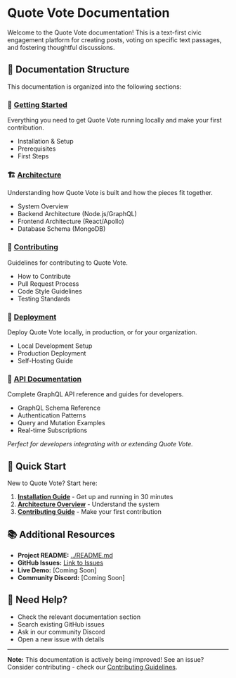 # Quote Vote Documentation

Welcome to the Quote Vote documentation! This is a text-first civic engagement platform for creating posts, voting on specific text passages, and fostering thoughtful discussions.

## 📖 Documentation Structure

This documentation is organized into the following sections:

### 🚀 [Getting Started](./getting-started/)

Everything you need to get Quote Vote running locally and make your first contribution.

- Installation & Setup
- Prerequisites
- First Steps

### 🏗️ [Architecture](./architecture/)

Understanding how Quote Vote is built and how the pieces fit together.

- System Overview
- Backend Architecture (Node.js/GraphQL)
- Frontend Architecture (React/Apollo)
- Database Schema (MongoDB)

### 🤝 [Contributing](./contributing/)

Guidelines for contributing to Quote Vote.

- How to Contribute
- Pull Request Process
- Code Style Guidelines
- Testing Standards

### 🚀 [Deployment](./deployment/)

Deploy Quote Vote locally, in production, or for your organization.

- Local Development Setup
- Production Deployment
- Self-Hosting Guide

### 🔌 [API Documentation](./api/)

Complete GraphQL API reference and guides for developers.

- GraphQL Schema Reference
- Authentication Patterns  
- Query and Mutation Examples
- Real-time Subscriptions

*Perfect for developers integrating with or extending Quote Vote.*

## 🎯 Quick Start

New to Quote Vote? Start here:

1. **[Installation Guide](./getting-started/installation.md)** - Get up and running in 30 minutes
2. **[Architecture Overview](./architecture/README.md)** - Understand the system
3. **[Contributing Guide](./contributing/README.md)** - Make your first contribution

## 📚 Additional Resources

- **Project README:** [../README.md](../README.md)
- **GitHub Issues:** [Link to Issues](https://github.com/QuoteVote/quotevote-monorepo/issues/new/choose)
- **Live Demo:** [Coming Soon]
- **Community Discord:** [Coming Soon]

## 🤔 Need Help?

- Check the relevant documentation section
- Search existing GitHub issues
- Ask in our community Discord
- Open a new issue with details

---

**Note:** This documentation is actively being improved! See an issue? Consider contributing - check our [Contributing Guidelines](./contributing/README.md).
